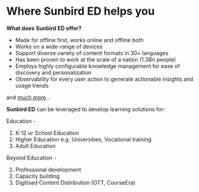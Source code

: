 # Where Sunbird ED helps you

**What does Sunbird ED offer?**

* Made for offline first, works online and offline both
* Works on a wide-range of devices
* Support diverse variety of content formats in 30+ languages
* Has been proven to work at the scale of a nation (1.3Bn people)
* Employs highly configurable knowledge management for ease of discovery and personalization
* Observability for every user action to generate actionable insights and usage trends

and [much more](high-level-capabilities.md)...

**Sunbird ED** can be leveraged to develop learning solutions for:&#x20;

Education -&#x20;

1. K-12 or School Education
2. Higher Education e.g. Universities, Vocational training
3. Adult Education

Beyond Education -

1. Professional development&#x20;
2. Capacity building&#x20;
3. Digitised Content Distribution (OTT, CourseEra)



